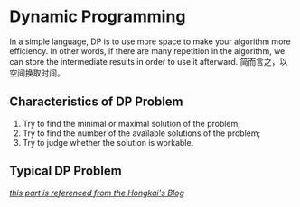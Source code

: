 # Dynamic Programming

In a simple language, DP is to use more space to make your algorithm more efficiency. In other words, if there are many repetition in the algorithm, we can store the intermediate results in order to use it afterward.
简而言之，以空间换取时间。

## Characteristics of DP Problem

1. Try to find the minimal or maximal solution of the problem;
2. Try to find the number of the available solutions of the problem;
3. Try to judge whether the solution is workable.

## Typical DP Problem

[_this part is referenced from the Hongkai's Blog_](http://kaicoding.blogspot.com/2016/07/dynamic-programming-summary-leetcode.html)
